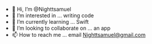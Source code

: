 - 👋 Hi, I’m @Nighttsamuel
- 👀 I’m interested in ... writing code
- 🌱 I’m currently learning ... Swift
- 💞️ I’m looking to collaborate on ... an app
- 📫 How to reach me ... email Nighttsamuel@gmail.com

<!---
Nighttsamuel/Nighttsamuel is a ✨ special ✨ repository because its `README.md` (this file) appears on your GitHub profile.
You can click the Preview link to take a look at your changes.
--->
